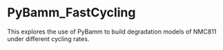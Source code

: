 # PyBamm_FastCycling
This explores the use of PyBamm to build degradation models of NMC811 under different cycling rates.
